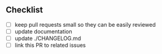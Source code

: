 <!--
Thank you for your pull request. Please provide a description above and review
the checklist below.

Contributors guide: ./CONTRIBUTING.md
-->

## Checklist
<!-- Remove items that do not apply. For completed items, change [ ] to [x]. -->

- [ ] keep pull requests small so they can be easily reviewed
- [ ] update documentation
- [ ] update ./CHANGELOG.md
- [ ] link this PR to related issues

<!-- _NOTE: these things are not required to open a PR and can be done afterwards / while the PR is open._ -->
